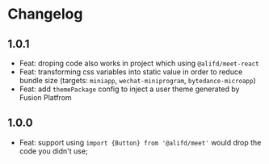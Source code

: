 # Changelog

## 1.0.1

- Feat: droping code also works in project which using `@alifd/meet-react`
- Feat: transforming css variables into static value in order to reduce bundle size (targets: `miniapp`, `wechat-miniprogram`, `bytedance-microapp`)
- Feat: add `themePackage` config to inject a user theme generated by Fusion Platfrom

## 1.0.0

- Feat: support using `import {Button} from '@alifd/meet'` would drop the code you didn't use;
